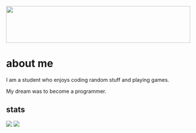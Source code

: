 <html>
  <body>
    <img src="https://ik.imagekit.io/as7ksk9qe/IMG_5353.jpeg?updatedAt=1746889270484" width="500px" height="100px">
  </body>
  
</html>



# about me

<p>I am a student who enjoys coding random stuff and playing games.</p>

<p>My dream was to become a programmer.</p>

## stats

![](https://github-readme-stats.vercel.app/api?username=XyrenTheCoder&show_icons=true&hide_border=true&line_height=20&title_color=3de6e6&icon_color=3de6e6&show_owner=true&count_private=true&theme=dark)
![](https://github-readme-stats.vercel.app/api/top-langs/?username=XyrenTheCoder&layout=compact&langs_count=6&theme=dark)


